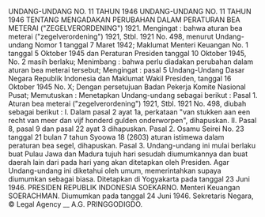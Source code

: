  UNDANG-UNDANG NO. 11 TAHUN 1946 UNDANG-UNDANG NO. 11 TAHUN 1946 TENTANG MENGADAKAN PERUBAHAN DALAM PERATURAN BEA METERAI ("ZEGELVERORDENING") 1921.
Mengingat :
 bahwa aturan bea meterai ("zegelverordening") 1921, Stbl. 1921 No. 498, menurut Undang-undang Nomor 1 tanggal 7 Maret 1942; Maklumat Menteri Keuangan No. 1 tanggal 5 Oktober 1945 dan Peraturan Presiden tanggal 10 Oktober 1945, No. 2 masih berlaku;
Menimbang :
 bahwa perlu diadakan perubahan dalam aturan bea meterai tersebut;
Mengingat :
 pasal 5 Undang-Undang Dasar Negara Republik Indonesia dan Maklumat Wakil Presiden, tanggal 16 Oktober 1945 No. X; Dengan persetujuan Badan Pekerja Komite Nasional Pusat; Memutuskan : Menetapkan Undang-undang sebagai berikut : Pasal 1. Aturan bea meterai ("zegelverordening") 1921, Stbl. 1921 No. 498, diubah sebagai berikut : I. Dalam pasal 2 ayat 1a, perkataan "van stukken aan een recht van meer dan vijf honderd gulden onderworpen", dihapuskan. II. Pasal 8, pasal 9 dan pasal 22 ayat 3 dihapuskan. Pasal 2. Osamu Seirei No. 23 tanggal 21 bulan 7 tahun Syoowa 18 (2603) aturan istimewa dalam peraturan bea segel, dihapuskan. Pasal 3. Undang-undang ini mulai berlaku buat Pulau Jawa dan Madura tujuh hari sesudah diumumkannya dan buat daerah lain dari pada hari yang akan ditetapkan oleh Presiden. Agar Undang-undang ini diketahui oleh umum, memerintahkan supaya diumumkan sebagai biasa. Ditetapkan di Yogyakarta pada tanggal 23 Juni 1946. PRESIDEN REPUBLIK INDONESIA SOEKARNO. Menteri Keuangan SOERACHMAN. Diumumkan pada tanggal 24 Juni 1946. Sekretaris Negara, © Legal Agency __ A.G. PRINGGODIGDO.